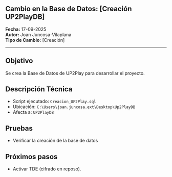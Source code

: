 ## Cambio en la Base de Datos: [Creación UP2PlayDB]

**Fecha:** 17-09-2025  
**Autor:** Joan Juncosa-Vilaplana  
**Tipo de Cambio:** [Creación]

---

## Objetivo
Se crea la Base de Datos de UP2Play para desarrollar el proyecto.

## Descripción Técnica
- Script ejecutado: `Creacion_UP2Play.sql`
- Ubicación: `C:\Users\joan.juncosa.ext\Desktop\Up2PlayDB`
- Afecta a: `UP2PlayDB`

## Pruebas
- Verificar la creación de la base de datos

## Próximos pasos
- Activar TDE (cifrado en reposo).
